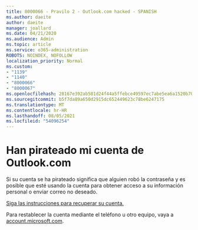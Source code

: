 ```yaml
---
title: 8000066 - Pravilo 2 - Outlook.com hacked - SPANISH
ms.author: daeite
author: daeite
manager: joallard
ms.date: 04/21/2020
ms.audience: Admin
ms.topic: article
ms.service: o365-administration
ROBOTS: NOINDEX, NOFOLLOW
localization_priority: Normal
ms.custom:
- "1139"
- "1140"
- "8000066"
- "8000067"
ms.openlocfilehash: 28167e392ab581d24f44a5ffebce49597ec7abe5ea6a1520b70d99382bbb6e2b
ms.sourcegitcommit: b5f7da89a650d2915dc652449623c78be6247175
ms.translationtype: MT
ms.contentlocale: hr-HR
ms.lasthandoff: 08/05/2021
ms.locfileid: "54096254"
---
```

# <a name="han-pirateado-mi-cuenta-de-outlookcom"></a>Han pirateado mi cuenta de Outlook.com

Si su cuenta se ha pirateado significa que alguien robó la contraseña y es posible que esté usando la cuenta para obtener acceso a su información personal o enviar correo no deseado.

[Siga las instrucciones para recuperar su cuenta.](https://support.office.com/es-es/article/han-pirateado-mi-cuenta-de-outlook-com-35993ac5-ac2f-494e-aacb-5232dda453d8?ui=es-ES&rs=es-ES&ad=ES?wt.mc_id=Office_Outlook_com_Alchemy)

Para restablecer la cuenta mediante el teléfono u otro equipo, vaya a [account.microsoft.com](https://go.microsoft.com/fwlink/p/?linkid=836814).